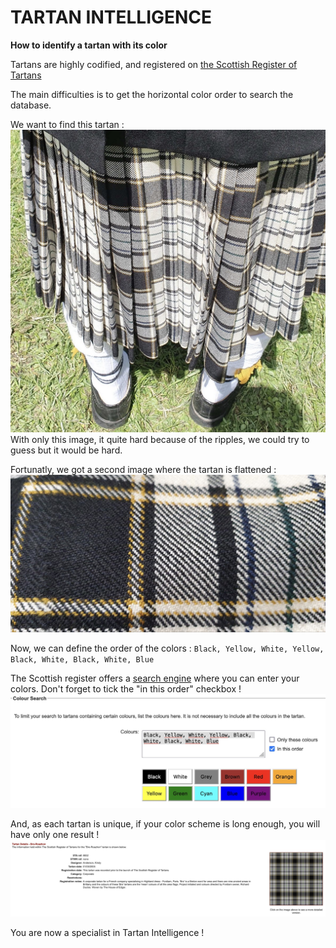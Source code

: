 # TARTAN INTELLIGENCE
**How to identify a tartan with its color**

Tartans are highly codified, and registered on [the Scottish Register of Tartans](https://www.tartanregister.gov.uk)

The main difficulties is to get the horizontal color order to search the database.

We want to find this tartan : 
![](assets/tartan1.jpg)
With only this image, it quite hard because of the ripples, we could try to guess but it would be hard.

Fortunatly, we got a second image where the tartan is flattened : 
![](assets/tartan2.jpg)

Now, we can define the order of the colors : 
`Black, Yellow, White, Yellow, Black, White, Black, White, Blue`

The Scottish register offers a [search engine](https://www.tartanregister.gov.uk/search) where you can enter your colors. Don't forget to tick the "in this order" checkbox !
![](assets/tartan3.jpg)

And, as each tartan is unique, if your color scheme is long enough, you will have only one result !
![](assets/tartan4.jpg)

You are now a specialist in Tartan Intelligence !
